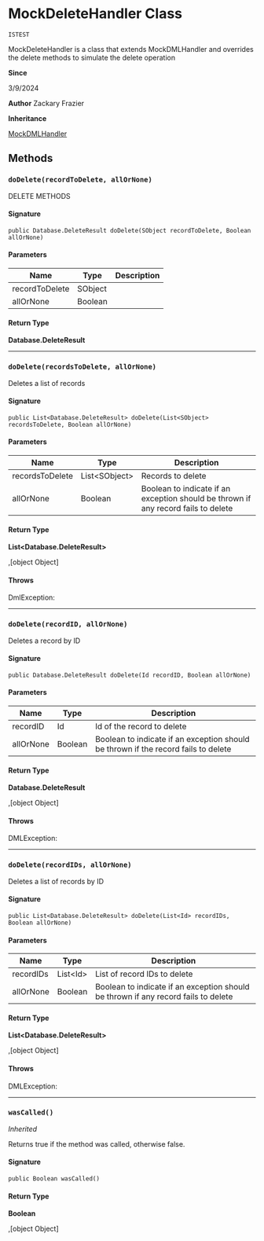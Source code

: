 # MockDeleteHandler Class

`ISTEST`

MockDeleteHandler is a class that extends MockDMLHandler and overrides the delete methods to simulate the delete operation

**Since** 

3/9/2024

**Author** Zackary Frazier

**Inheritance**

[MockDMLHandler](MockDMLHandler.md)

## Methods
### `doDelete(recordToDelete, allOrNone)`

DELETE METHODS

#### Signature
```apex
public Database.DeleteResult doDelete(SObject recordToDelete, Boolean allOrNone)
```

#### Parameters
| Name | Type | Description |
|------|------|-------------|
| recordToDelete | SObject |  |
| allOrNone | Boolean |  |

#### Return Type
**Database.DeleteResult**

---

### `doDelete(recordsToDelete, allOrNone)`

Deletes a list of records

#### Signature
```apex
public List<Database.DeleteResult> doDelete(List<SObject> recordsToDelete, Boolean allOrNone)
```

#### Parameters
| Name | Type | Description |
|------|------|-------------|
| recordsToDelete | List&lt;SObject&gt; | Records to delete |
| allOrNone | Boolean | Boolean to indicate if an exception should be thrown if any record fails to delete |

#### Return Type
**List&lt;Database.DeleteResult&gt;**

,[object Object]

#### Throws
DmlException: 

---

### `doDelete(recordID, allOrNone)`

Deletes a record by ID

#### Signature
```apex
public Database.DeleteResult doDelete(Id recordID, Boolean allOrNone)
```

#### Parameters
| Name | Type | Description |
|------|------|-------------|
| recordID | Id | Id of the record to delete |
| allOrNone | Boolean | Boolean to indicate if an exception should be thrown if the record fails to delete |

#### Return Type
**Database.DeleteResult**

,[object Object]

#### Throws
DMLException: 

---

### `doDelete(recordIDs, allOrNone)`

Deletes a list of records by ID

#### Signature
```apex
public List<Database.DeleteResult> doDelete(List<Id> recordIDs, Boolean allOrNone)
```

#### Parameters
| Name | Type | Description |
|------|------|-------------|
| recordIDs | List&lt;Id&gt; | List of record IDs to delete |
| allOrNone | Boolean | Boolean to indicate if an exception should be thrown if any record fails to delete |

#### Return Type
**List&lt;Database.DeleteResult&gt;**

,[object Object]

#### Throws
DMLException: 

---

### `wasCalled()`

*Inherited*

Returns true if the method was called, otherwise false.

#### Signature
```apex
public Boolean wasCalled()
```

#### Return Type
**Boolean**

,[object Object]